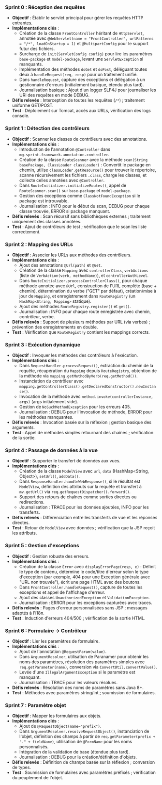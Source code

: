 
### Sprint 0 : Réception des requêtes
- **Objectif** : Établir le servlet principal pour gérer les requêtes HTTP entrantes.
- **Implémentations clés** :
  - Création de la classe `FrontController` héritant de `HttpServlet`, annotée avec `@WebServlet(name = "FrontController", urlPatterns = "/*", loadOnStartup = 1)` et `@MultipartConfig` pour le support futur des fichiers.
  - Surcharge de `init(ServletConfig config)` pour lire les paramètres `base-package` et `model-package`, levant une `ServletException` si manquants.
  - Implémentation des méthodes `doGet` et `doPost`, déléguant toutes deux à `handleRequest(req, resp)` pour un traitement unifié.
  - Dans `handleRequest`, capture des exceptions et délégation à un gestionnaire d'erreurs (initialement basique, étendu plus tard).
  - Journalisation basique : Ajout d'un logger SLF4J pour journaliser les URI des requêtes en mode DEBUG.
- **Défis relevés** : Interception de toutes les requêtes (`/*`) ; traitement uniforme GET/POST.
- **Test** : Déploiement sur Tomcat, accès aux URLs, vérification des logs console.

### Sprint 1 : Détection des contrôleurs
- **Objectif** : Scanner les classes de contrôleurs avec des annotations.
- **Implémentations clés** :
  - Introduction de l'annotation `@Controller` dans `mg.sprint.framework.annotation.controller`.
  - Création de la classe `RouteScanner` avec la méthode `scan(String basePackage, ClassLoader classLoader)` : Convertit le package en chemin, utilise `classLoader.getResource()` pour trouver le répertoire, scanne récursivement les fichiers `.class`, charge les classes, et collecte celles annotées avec `@Controller`.
  - Dans `RouteInitializer.initializeRoutes()`, appel de `RouteScanner.scan()` sur `base-package` et `model-package`.
  - Gestion des exceptions comme `ClassNotFoundException` si le package est introuvable.
  - Journalisation : INFO pour le début du scan, DEBUG pour chaque classe trouvée, ERROR si package manquant.
- **Défis relevés** : Scan récursif sans bibliothèques externes ; traitement uniquement des classes annotées.
- **Test** : Ajout de contrôleurs de test ; vérification que le scan les liste correctement.

### Sprint 2 : Mapping des URLs
- **Objectif** : Associer les URLs aux méthodes des contrôleurs.
- **Implémentations clés** :
  - Ajout des annotations `@Url(path)` et `@Get`.
  - Création de la classe `Mapping` avec `controllerClass`, `verbActions` (liste de `VerbAction(verb, methodName)`), et `controllerAuthLevel`.
  - Dans `RouteInitializer.processControllerClass()`, pour chaque méthode annotée avec `@Url`, construction de l'URL complète (base + chemin), détermination du verbe ("GET" par défaut), création/mise à jour de `Mapping`, et enregistrement dans `RouteRegistry` (un `HashMap<String, Mapping>` statique).
  - Ajout des méthodes `RouteRegistry.register()` et `get()`.
  - Journalisation : INFO pour chaque route enregistrée avec chemin, contrôleur, verbe.
- **Défis relevés** : Support de plusieurs méthodes par URL (via verbes) ; prévention des enregistrements en double.
- **Test** : Vérification que `RouteRegistry` contient les mappings corrects.

### Sprint 3 : Exécution dynamique
- **Objectif** : Invoquer les méthodes des contrôleurs à l'exécution.
- **Implémentations clés** :
  - Dans `RequestHandler.processRequest()`, extraction du chemin de la requête, récupération du `Mapping` depuis `RouteRegistry`, obtention de la méthode via `mapping.getMethodByVerb(req.getMethod())`.
  - Instanciation du contrôleur avec `mapping.getControllerClass().getDeclaredConstructor().newInstance()`.
  - Invocation de la méthode avec `method.invoke(controllerInstance, args)` (args initialement vide).
  - Gestion de `NoSuchMethodException` pour les erreurs 405.
  - Journalisation : DEBUG pour l'invocation de méthode, ERROR pour les méthodes manquantes.
- **Défis relevés** : Invocation basée sur la réflexion ; gestion basique des arguments.
- **Test** : Appel de méthodes simples retournant des chaînes ; vérification de la sortie.

### Sprint 4 : Passage de données à la vue
- **Objectif** : Supporter le transfert de données aux vues.
- **Implémentations clés** :
  - Création de la classe `ModelView` avec `url`, `data` (HashMap<String, Object>), `setUrl()`, `addData()`.
  - Dans `ResponseHandler.handleWebResponse()`, si le résultat est `ModelView`, définition des attributs sur la requête et transfert à `mv.getUrl()` via `req.getRequestDispatcher().forward()`.
  - Support des retours de chaînes comme sorties directes ou redirections.
  - Journalisation : TRACE pour les données ajoutées, INFO pour les transferts.
- **Défis relevés** : Différenciation entre les transferts de vue et les réponses directes.
- **Test** : Retour de `ModelView` avec données ; vérification que la JSP reçoit les attributs.

### Sprint 5 : Gestion d'exceptions
- **Objectif** : Gestion robuste des erreurs.
- **Implémentations clés** :
  - Création de la classe `Error` avec `displayErrorPage(resp, e)` : Définit le type de contenu, détermine le code/titre d'erreur selon le type d'exception (par exemple, 404 pour une Exception générale avec "URL non trouvée"), écrit une page HTML avec des boutons.
  - Dans `FrontController.handleRequest()`, capture de toutes les exceptions et appel de l'affichage d'erreur.
  - Ajout des classes `UnauthorizedException` et `ValidationException`.
  - Journalisation : ERROR pour les exceptions capturées avec traces.
- **Défis relevés** : Pages d'erreur personnalisées sans JSP ; messages adaptés à l'i18n.
- **Test** : Induction d'erreurs 404/500 ; vérification de la sortie HTML.

### Sprint 6 : Formulaire → Contrôleur
- **Objectif** : Lier les paramètres de formulaire.
- **Implémentations clés** :
  - Ajout de l'annotation `@RequestParam(value)`.
  - Dans `ArgumentResolver`, utilisation de Paranamer pour obtenir les noms des paramètres, résolution des paramètres simples avec `req.getParameter(name)`, conversion via `ConvertUtil.convertValue()`.
  - Levée d'une `IllegalArgumentException` si le paramètre est manquant.
  - Journalisation : TRACE pour les valeurs résolues.
- **Défis relevés** : Résolution des noms de paramètres sans Java 8+.
- **Test** : Méthodes avec paramètres string/int ; soumission de formulaires.

### Sprint 7 : Paramètre objet
- **Objectif** : Mapper les formulaires aux objets.
- **Implémentations clés** :
  - Ajout de `@RequestObject(name="prefix")`.
  - Dans `ArgumentResolver.resolveRequestObject()`, instanciation de l'objet, définition des champs à partir de `req.getParameter(prefix + "." + fieldName)`, utilisation de `@FormName` pour les noms personnalisés.
  - Intégration de la validation de base (étendue plus tard).
  - Journalisation : DEBUG pour la création/définition d'objets.
- **Défis relevés** : Définition de champs basée sur la réflexion ; conversion de types.
- **Test** : Soumission de formulaires avec paramètres préfixés ; vérification du peuplement de l'objet.